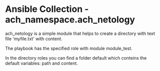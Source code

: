 # Ansible Collection - ach_namespace.ach_netology

ach_netology is a simple module that helps to create a directory with text file 'myfile.txt' with content.

The playbook has the specified role with module module_test.

In the directory roles you can find a folder default which conteins the default variables: path and content.

